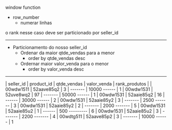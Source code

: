 window function

- row_number
  - numerar linhas

o rank nesse caso deve ser particionado por seller_id

---

- Particionamento do nosso seller_id
  - Ordenar da maior qtde_vendas para a menor
    - order by qtde_vendas desc
  - Ordernar maior valor_venda para o menor
    - order by valor_venda desc

---

| seller_id | product_id | qtde_vendas | valor_venda | rank_produtos |
| 00wdw1511 | 52aave85q2 | 3 | ------- | 10000 ------ | 1
| 00wdw1531 | 52uve8wq2 | 97 | ------- | 50000 ------ | 1
| 00wdw1531 | 52aaie85q2 | 16 | ------ | 30000 ------ | 2
| 00wdw1531 | 52aaie85y2 | 3 | ------- | 2500 ------- | 3
| 00wdw1531 | 52aaie85y2 | 2 | ------- | 2000 ------- | 5
| 00wdw1531 | 52aaie85u2 | 1 | ------ | 500 --------- | 6
| 00wdw1531 | 52aaie85u2 | 3 | ------- | 2200 ------- | 4
| 00wdtg511 | 52aave85p2 | 3 | ------- | 10000 ------ | 1
